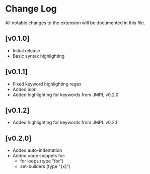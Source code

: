 # Change Log

All notable changes to the extension will be documented in this file.

## [v0.1.0]

- Initial release
- Basic syntax highlighting

## [v0.1.1]

- Fixed keyword highlighting regex
- Added icon
- Added highlighting for keywords from JMPL v0.2.0

## [v0.1.2]

- Added highlighting for keywords from JMPL v0.2.1

## [v0.2.0]
- Added auto-indentation
- Added code snippets for:
    - for loops (type "for")
    - set-builders (type "{x}")